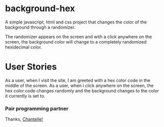 # background-hex
A simple javascript, html and css project that changes the color of the background through a randomizer. 

The randomizer appears on the screen and with a click anywhere on the screen, the background color will change to a completely randomized hexidecimal color. 


# User Stories

As a user, when I visit the site, I am greeted with a hex color code in the middle of the screen.
As a user, when I click anywhere on the screen, the hex color code changes randomly and the background changes to the color it currently is set to.

### Pair programming partner
Thanks, [Chantelle!](http://github.com/chantelle-isaacs)